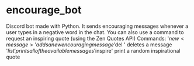 # encourage_bot
Discord bot made with Python.
It sends encouraging messages whenever a user types in a negative word in the chat.
You can also use a command to request an inspiring quote (using the Zen Quotes API)
Commands:
'$new <message>' adds a new encouraging message
'$del <index>' deletes a message
'$list' prints all of the available messages
'$inspire' print a random inspirational quote
